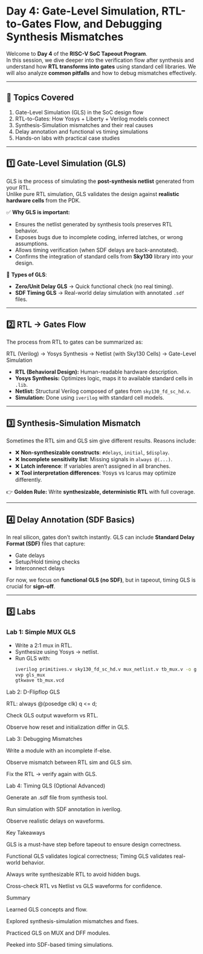 # Day 4: Gate-Level Simulation, RTL-to-Gates Flow, and Debugging Synthesis Mismatches

Welcome to **Day 4** of the **RISC-V SoC Tapeout Program**.  
In this session, we dive deeper into the verification flow after synthesis and understand how **RTL transforms into gates** using standard cell libraries. We will also analyze **common pitfalls** and how to debug mismatches effectively.

---

## 📌 Topics Covered
1. Gate-Level Simulation (GLS) in the SoC design flow  
2. RTL-to-Gates: How Yosys + Liberty + Verilog models connect  
3. Synthesis-Simulation mismatches and their real causes  
4. Delay annotation and functional vs timing simulations  
5. Hands-on labs with practical case studies  

---

## 1️⃣ Gate-Level Simulation (GLS)

GLS is the process of simulating the **post-synthesis netlist** generated from your RTL.  
Unlike pure RTL simulation, GLS validates the design against **realistic hardware cells** from the PDK.

✅ **Why GLS is important:**
- Ensures the netlist generated by synthesis tools preserves RTL behavior.  
- Exposes bugs due to incomplete coding, inferred latches, or wrong assumptions.  
- Allows timing verification (when SDF delays are back-annotated).  
- Confirms the integration of standard cells from **Sky130** library into your design.  

🔑 **Types of GLS**:
- **Zero/Unit Delay GLS** → Quick functional check (no real timing).  
- **SDF Timing GLS** → Real-world delay simulation with annotated `.sdf` files.  

---

## 2️⃣ RTL → Gates Flow

The process from RTL to gates can be summarized as:

RTL (Verilog) → Yosys Synthesis → Netlist (with Sky130 Cells) → Gate-Level Simulation


- **RTL (Behavioral Design):** Human-readable hardware description.  
- **Yosys Synthesis:** Optimizes logic, maps it to available standard cells in `.lib`.  
- **Netlist:** Structural Verilog composed of gates from `sky130_fd_sc_hd.v`.  
- **Simulation:** Done using `iverilog` with standard cell models.  

---

## 3️⃣ Synthesis-Simulation Mismatch

Sometimes the RTL sim and GLS sim give different results. Reasons include:  

- ❌ **Non-synthesizable constructs**: `#delays`, `initial`, `$display`.  
- ❌ **Incomplete sensitivity list**: Missing signals in `always @(...)`.  
- ❌ **Latch inference**: If variables aren’t assigned in all branches.  
- ❌ **Tool interpretation differences**: Yosys vs Icarus may optimize differently.  

👉 **Golden Rule:** Write **synthesizable, deterministic RTL** with full coverage.  

---

## 4️⃣ Delay Annotation (SDF Basics)

In real silicon, gates don’t switch instantly. GLS can include **Standard Delay Format (SDF)** files that capture:  
- Gate delays  
- Setup/Hold timing checks  
- Interconnect delays  

For now, we focus on **functional GLS (no SDF)**, but in tapeout, timing GLS is crucial for **sign-off**.

---

## 5️⃣ Labs

###  Lab 1: Simple MUX GLS
- Write a 2:1 mux in RTL.  
- Synthesize using Yosys → netlist.  
- Run GLS with:  
  ```bash
  iverilog primitives.v sky130_fd_sc_hd.v mux_netlist.v tb_mux.v -o gls_mux
  vvp gls_mux
  gtkwave tb_mux.vcd


Lab 2: D-Flipflop GLS

RTL: always @(posedge clk) q <= d;

Check GLS output waveform vs RTL.

Observe how reset and initialization differ in GLS.

 Lab 3: Debugging Mismatches

Write a module with an incomplete if-else.

Observe mismatch between RTL sim and GLS sim.

Fix the RTL → verify again with GLS.

 Lab 4: Timing GLS (Optional Advanced)

Generate an .sdf file from synthesis tool.

Run simulation with SDF annotation in iverilog.

Observe realistic delays on waveforms.

 Key Takeaways

GLS is a must-have step before tapeout to ensure design correctness.

Functional GLS validates logical correctness; Timing GLS validates real-world behavior.

Always write synthesizable RTL to avoid hidden bugs.

Cross-check RTL vs Netlist vs GLS waveforms for confidence.

 Summary

Learned GLS concepts and flow.

Explored synthesis-simulation mismatches and fixes.

Practiced GLS on MUX and DFF modules.

Peeked into SDF-based timing simulations.

